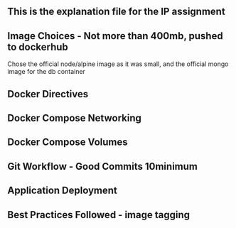 ## This is the explanation file for the IP assignment

## Image Choices - Not more than 400mb, pushed to dockerhub
Chose the official node/alpine image as it was small, and the official mongo image for the db container
## Docker Directives

## Docker Compose Networking

## Docker Compose Volumes

## Git Workflow - Good Commits 10minimum

## Application Deployment

## Best Practices Followed - image tagging